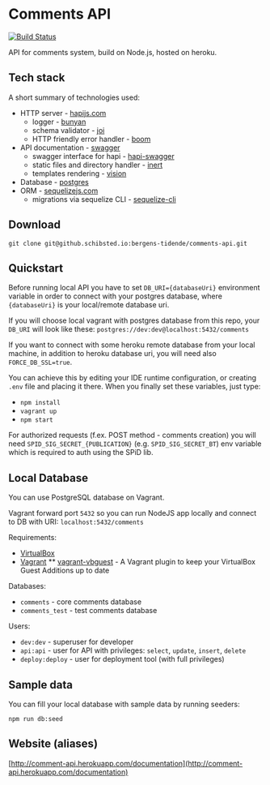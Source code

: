 Comments API
============

[![Build Status](https://travis.schibsted.io/bergens-tidende/comments-api.svg?token=wvrkpp6gtp3KbkBahizL)](https://travis.schibsted.io/bergens-tidende/comments-api)

API for comments system, build on Node.js, hosted on heroku.

Tech stack
--------

A short summary of technologies used:

- HTTP server - [hapijs.com](http://hapijs.com)
  - logger - [bunyan](https://github.com/trentm/node-bunyan)
  - schema validator - [joi](https://github.com/hapijs/joi)
  - HTTP friendly error handler - [boom](https://github.com/hapijs/boom)
- API documentation - [swagger](http://swagger.io/)
  - swagger interface for hapi - [hapi-swagger](https://github.com/glennjones/hapi-swagger)
  - static files and directory handler - [inert](https://github.com/hapijs/inert)
  - templates rendering - [vision](https://github.com/hapijs/vision)
- Database - [postgres](http://www.postgresql.org/)
- ORM - [sequelizejs.com](http://sequelizejs.com)
  - migrations via sequelize CLI - [sequelize-cli](https://github.com/sequelize/cli)

Download
--------

`git clone git@github.schibsted.io:bergens-tidende/comments-api.git`


Quickstart
----------

Before running local API you have to set `DB_URI={databaseUri}` environment variable in order to connect with your postgres database, where `{databaseUri}` is your local/remote database uri.

If you will choose local vagrant with postgres database from this repo, your `DB_URI` will look like these: `postgres://dev:dev@localhost:5432/comments`

If you want to connect with some heroku remote database from your local machine, in addition to heroku database uri, you will need also `FORCE_DB_SSL=true`.

You can achieve this by editing your IDE runtime configuration, or creating `.env` file and placing it there. When you finally set these variables, just type:

- `npm install`
- `vagrant up`
- `npm start`

For authorized requests (f.ex. POST method - comments creation) you will need `SPID_SIG_SECRET_{PUBLICATION}` (e.g. `SPID_SIG_SECRET_BT`) env variable which is required to auth using the SPiD lib.

Local Database
--------------

You can use PostgreSQL database on Vagrant.

Vagrant forward port `5432` so you can run NodeJS app locally and connect to DB with URI: `localhost:5432/comments`

Requirements:

* [VirtualBox](https://www.virtualbox.org/)
* [Vagrant](https://www.vagrantup.com/)
** [vagrant-vbguest](https://github.com/dotless-de/vagrant-vbguest) - A Vagrant plugin to keep your VirtualBox Guest Additions up to date

Databases:

* `comments` - core comments database
* `comments_test` - test comments database

Users:

* `dev:dev` - superuser for developer
* `api:api` - user for API with privileges: `select`, `update`, `insert`, `delete`
* `deploy:deploy` - user for deployment tool (with full privileges)

Sample data
--------

You can fill your local database with sample data by running seeders:

`npm run db:seed`

Website (aliases)
----------
[http://comment-api.herokuapp.com/documentation](http://comment-api.herokuapp.com/documentation)
